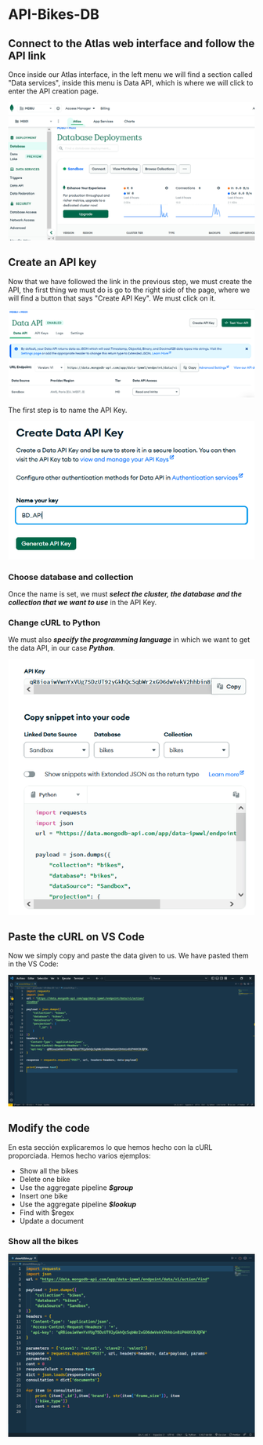 # API-Bikes-DB

## Connect to the Atlas web interface and follow the API link  

Once inside our Atlas interface, in the left menu we will find a section called "Data services", inside this menu is Data API, which is where we will click to enter the API creation page.  

![Connection to the Atlas web interface](images/01AccesoConfApi.PNG)  

## Create an API key  

Now that we have followed the link in the previous step, we must create the API, the first thing we must do is go to the right side of the page, where we will find a button that says "Create API Key". We must click on it.  

![API configuration page](images/02CrearAPI.PNG)

The first step is to name the API Key.

![API name field](images/03NombrarAPIKey.PNG)

### Choose database and collection

Once the name is set, we must ***select the cluster, the database and the collection that we want to use*** in the API Key. 

### Change cURL to Python

We must also ***specify the programming language*** in which we want to get the data API, in our case ***Python***.

![Generate API Key](images/04GenerarAPIKey.PNG)

## Paste the cURL on VS Code

Now we simply copy and paste the data given to us. We have pasted them in the VS Code:

![Code pasted on VS Code](images/05PegarCodigoEnVSCode.PNG)

## Modify the code

En esta sección explicaremos lo que hemos hecho con la cURL proporciada. Hemos hecho varios ejemplos:

- Show all the bikes
- Delete one bike
- Use the aggregate pipeline ***$group***
- Insert one bike
- Use the aggregate pipeline ***$lookup***
- Find with $regex
- Update a document

### Show all the bikes

![Code changed for finding all the bikes](images/06CodigoArregladoFindAll.PNG)




